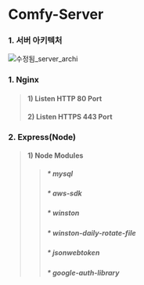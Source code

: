 # Comfy-Server

### 1. 서버 아키텍처

![수정됨_server_archi](https://user-images.githubusercontent.com/72685070/103410350-375a7580-4bae-11eb-9999-6201cb7b14ab.png)


### 1. Nginx
> #### 1) Listen HTTP 80 Port
> #### 2) Listen HTTPS 443 Port

### 2. Express(Node)
> #### 1) Node Modules
>> ##### * mysql
>> ##### * aws-sdk
>> ##### * winston
>> ##### * winston-daily-rotate-file
>> ##### * jsonwebtoken
>> ##### * google-auth-library
